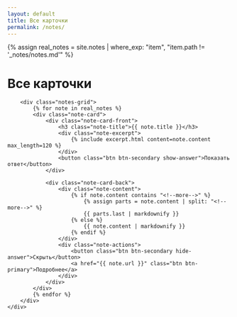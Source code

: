 ```yaml
---
layout: default
title: Все карточки
permalink: /notes/
---
```

{% assign real_notes = site.notes | where_exp: "item", "item.path != '_notes/notes.md'" %}
<div class="notes-page">
    <div class="container">
        <h1 class="page-title">Все карточки</h1>
        
        <div class="notes-grid">
            {% for note in real_notes %}
            <div class="note-card">
                <div class="note-card-front">
                    <h3 class="note-title">{{ note.title }}</h3>
                    <div class="note-excerpt">
                        {% include excerpt.html content=note.content max_length=120 %}
                    </div>
                    <button class="btn btn-secondary show-answer">Показать ответ</button>
                </div>
                
                <div class="note-card-back">
                    <div class="note-content">
                        {% if note.content contains "<!--more-->" %}
                            {% assign parts = note.content | split: "<!--more-->" %}
                            {{ parts.last | markdownify }}
                        {% else %}
                            {{ note.content | markdownify }}
                        {% endif %}
                    </div>
                    <div class="note-actions">
                        <button class="btn btn-secondary hide-answer">Скрыть</button>
                        <a href="{{ note.url }}" class="btn btn-primary">Подробнее</a>
                    </div>
                </div>
            </div>
            {% endfor %}
        </div>
    </div>
</div>
